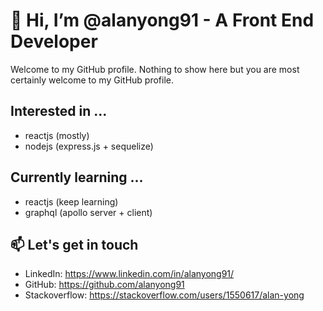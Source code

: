 # 👋 Hi, I’m @alanyong91 - A Front End Developer

Welcome to my GitHub profile. Nothing to show here but you are most certainly welcome to my GitHub profile.

## Interested in ...
- reactjs (mostly)
- nodejs (express.js + sequelize)

## Currently learning ...
- reactjs (keep learning)
- graphql (apollo server + client)

## 📫 Let's get in touch
- LinkedIn: https://www.linkedin.com/in/alanyong91/
- GitHub: https://github.com/alanyong91
- Stackoverflow: https://stackoverflow.com/users/1550617/alan-yong
